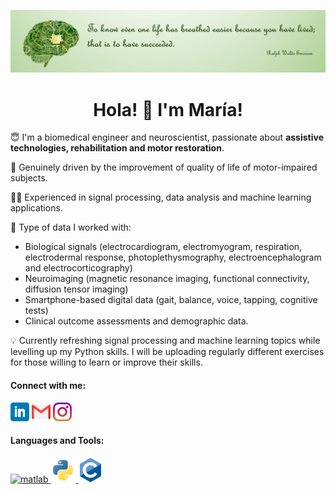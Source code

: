 <p>
  <img width="2000" src="https://github.com/MariaGoniIba/MariaGoniIba/blob/main/Icon.png"></a>
</p>

<h1 align="center">Hola! 👋 I'm María! </h1>

😇 I'm a biomedical engineer and neuroscientist, passionate about **assistive technologies, rehabilitation and motor restoration**.

🦿 Genuinely driven by the improvement of quality of life of motor-impaired subjects.

👩‍💻 Experienced in signal processing, data analysis and machine learning applications. 

📝 Type of data I worked with: 
   - Biological signals (electrocardiogram, electromyogram, respiration, electrodermal response, photoplethysmography, electroencephalogram and electrocorticography)
   - Neuroimaging (magnetic resonance imaging, functional connectivity, diffusion tensor imaging)
   - Smartphone-based digital data (gait, balance, voice, tapping, cognitive tests)
   - Clinical outcome assessments and demographic data.
   
 💡 Currently refreshing signal processing and machine learning topics while levelling up my Python skills. I will be uploading regularly different exercises for those willing to learn or improve their skills.


<h4 align="left">Connect with me:</h4>
<p>
<a href="https://www.linkedin.com/in/maria-goni/"><img height="30" src="https://github.com/MariaGoniIba/MariaGoniIba/blob/main/linkedin.png"></a>
<a href="mailto:margonibaceta@gmail.com"><img height="30" src="https://github.com/MariaGoniIba/MariaGoniIba/blob/main/gmail.png"></a>
<a href="https://www.instagram.com/maria.goni.iba/"><img height="30" src="https://github.com/MariaGoniIba/MariaGoniIba/blob/main/instagram.jpg"></a>&nbsp;&nbsp;

  
<h4 align="left">Languages and Tools:</h4>
<p align="left"> <a href="https://www.mathworks.com/" target="_blank" rel="noreferrer"> <img src="https://upload.wikimedia.org/wikipedia/commons/2/21/Matlab_Logo.png" alt="matlab" width="40" height="40"/> </a> <a href="https://www.python.org" target="_blank" rel="noreferrer"> <img src="https://raw.githubusercontent.com/devicons/devicon/master/icons/python/python-original.svg" alt="python" width="40" height="40"/> </a> <a href="https://www.cprogramming.com/" target="_blank" rel="noreferrer"> <img src="https://raw.githubusercontent.com/devicons/devicon/master/icons/c/c-original.svg" alt="c" width="40" height="40"/> </a> </p>
